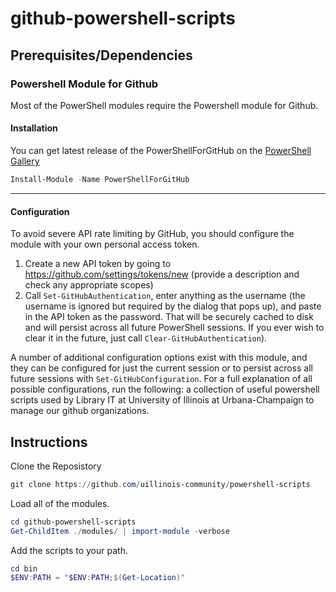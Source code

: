 # github-powershell-scripts

## Prerequisites/Dependencies

### Powershell Module for Github

Most of the PowerShell modules require the Powershell module for Github.  

#### Installation

You can get latest release of the PowerShellForGitHub on the [PowerShell Gallery](https://www.powershellgallery.com/packages/PowerShellForGitHub)

```PowerShell
Install-Module -Name PowerShellForGitHub
```

----------

#### Configuration

To avoid severe API rate limiting by GitHub, you should configure the module with your own personal
access token.

1) Create a new API token by going to https://github.com/settings/tokens/new (provide a description
   and check any appropriate scopes)
2) Call `Set-GitHubAuthentication`, enter anything as the username (the username is ignored but
   required by the dialog that pops up), and paste in the API token as the password.  That will be
   securely cached to disk and will persist across all future PowerShell sessions.
If you ever wish to clear it in the future, just call `Clear-GitHubAuthentication`).

A number of additional configuration options exist with this module, and they can be configured
for just the current session or to persist across all future sessions with `Set-GitHubConfiguration`.
For a full explanation of all possible configurations, run the following:
a collection of useful powershell scripts used by Library IT at University of Illinois at Urbana-Champaign to manage our github organizations.

## Instructions

Clone the Reposistory

```Powershell
git clone https://github.com/uillinois-community/powershell-scripts
```

Load all of the modules.

```Powershell
cd github-powershell-scripts
Get-ChildItem ./modules/ | import-module -verbose
```

Add the scripts to your path.

```Powershell
cd bin
$ENV:PATH = "$ENV:PATH;$(Get-Location)"
```
